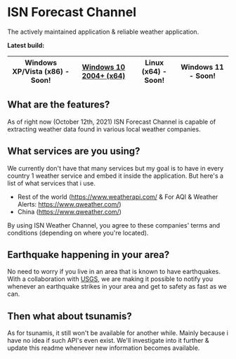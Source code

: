 # ISN Forecast Channel
The actively maintained application & reliable weather application.

**Latest build:**

| Windows XP/Vista (x86) - Soon! | [Windows 10 2004+ (x64)](https://github.com/imadofficial/ISN-Forecast-Channel/releases/latest) | Linux (x64) - Soon! | Windows 11 - Soon!
| ------------- | ------------- | ------------- | ------------- |

## What are the features?
As of right now (October 12th, 2021) ISN Forecast Channel is capable of extracting weather data found in various local weather companies.

## What services are you using?
We currently don't have that many services but my goal is to have in every country 1 weather service and embed it inside the application. But here's a list of what services that i use.

- Rest of the world (https://www.weatherapi.com/ & For AQI & Weather Alerts: https://www.qweather.com/)
- China (https://www.qweather.com/)

By using ISN Weather Channel, you agree to these companies' terms and conditions (depending on where you're located).

## Earthquake happening in your area?
No need to worry if you live in an area that is known to have earthquakes. With a collaboration with [USGS](https://earthquake.usgs.gov/), we are making it possible to notify you whenever an earthquake strikes in your area and get to safety as fast as we can.

## Then what about tsunamis?
As for tsunamis, it still won't be available for another while. Mainly because i have no idea if such API's even exist. We'll investigate into it further & update this readme whenever new information becomes available.
